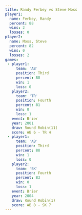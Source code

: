 ```yaml
---
title: Randy Ferbey vs Steve Moss
player1:             
  name: Ferbey, Randy
  percent: 88        
  wins: 2            
  losses: 0          
player2:             
  name: Moss, Steve  
  percent: 82        
  wins: 0            
  losses: 2          
games:
 - player1:         
     team: 'AB'     
     position: Third
     percent: 88    
     win: 1         
     loss: 0        
   player2:          
     team: 'TR'      
     position: Fourth
     percent: 81     
     win: 0          
     loss: 1         
   event: Brier         
   year: 2001           
   draw: Round Robin(11)
   score: AB 6 - TR 4   
 - player1:         
     team: 'AB'     
     position: Third
     percent: 88    
     win: 1         
     loss: 0        
   player2:          
     team: 'SK'      
     position: Fourth
     percent: 83     
     win: 0          
     loss: 1         
   event: Brier        
   year: 2004          
   draw: Round Robin(1)
   score: AB 8 - SK 7  
---
```

